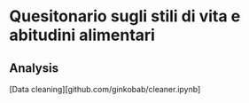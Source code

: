 # Quesitonario sugli stili di vita e abitudini alimentari

## Analysis

[Data cleaning][github.com/ginkobab/cleaner.ipynb]

